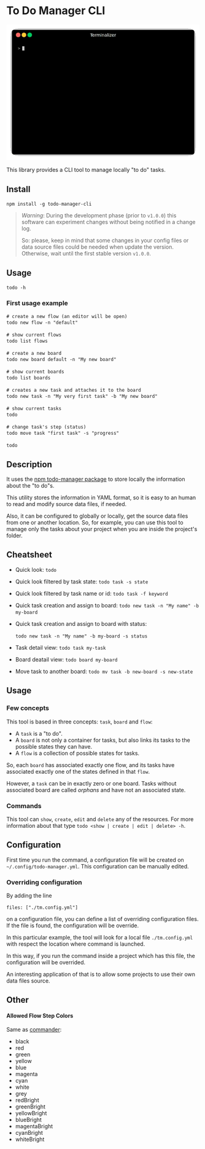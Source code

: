 # To Do Manager CLI

![use-example](example.gif)

This library provides a CLI tool to manage locally "to do" tasks.

## Install

```
npm install -g todo-manager-cli
```

> *Warning*: During the development phase (prior to `v1.0.0`) this software can
experiment changes without being notified in a change log.
>
> So: please, keep in mind that some changes in your config files or data source
files could be needed when update the version.
Otherwise, wait until the first stable version `v1.0.0`.

## Usage

```
todo -h
```

### First usage example


```
# create a new flow (an editor will be open)
todo new flow -n "default"

# show current flows
todo list flows

# create a new board
todo new board default -n "My new board"

# show current boards
todo list boards

# creates a new task and attaches it to the board
todo new task -n "My very first task" -b "My new board"

# show current tasks
todo

# change task's step (status)
todo move task "first task" -s "progress"

todo
```

## Description

It uses the [npm todo-manager package](https://www.npmjs.com/package/todo-manager) to store locally the information about the "to do"s.

This utility stores the information in YAML format, so it is easy to an human to read and modify source data files, if needed.

Also, it can be configured to globally or locally, get the source data files from one or another location. So, for example, you can use this tool to manage only the tasks about your project when you are inside the project's folder.

## Cheatsheet

- Quick look: `todo`
- Quick look filtered by task state: `todo task -s state`
- Quick look filtered by task name or id: `todo task -f keyword`
- Quick task creation and assign to board: `todo new task -n "My name" -b my-board`
- Quick task creation and assign to board with status:

  ```todo new task -n "My name" -b my-board -s status```

- Task detail view: `todo task my-task`
- Board deatail view: `todo board my-board`
- Move task to another board: `todo mv task -b new-board -s new-state`

## Usage

### Few concepts

This tool is based in three concepts: `task`, `board` and `flow`:

  - A `task` is a "to do".
  - A `board` is not only a container for tasks, but also links its tasks to the possible states they can have.
  - A `flow` is a collection of possible states for tasks.

So, each `board` has associated exactly one flow, and its tasks have associated exactly one of the states defined in that `flow`.

However, a `task` can be in exactly zero or one board. Tasks without associated board are called _orphans_ and have not an associated state.

### Commands

This tool can `show`, `create`, `edit` and `delete` any of the resources.
For more information about that type `todo <show | create | edit | delete> -h`.

## Configuration

First time you run the command, a configuration file will be created on `~/.config/todo-manager.yml`. This configuration can be manually edited.

### Overriding configuration

By adding the line

```
files: ["./tm.config.yml"]
```

on a configuration file, you can define a list of overriding configuration files.
If the file is found, the configuration will be override.

In this particular example, the tool will look for a local file `./tm.config.yml` with respect the location where command is launched.

In this way, if you run the command inside a project which has this file, the configuration will be overrided.

An interesting application of that is to allow some projects to use their own data files source.

## Other

#### Allowed Flow Step Colors

Same as [commander](https://www.npmjs.com/package/commander):

  - black
  - red
  - green
  - yellow
  - blue
  - magenta
  - cyan
  - white
  - grey
  - redBright
  - greenBright
  - yellowBright
  - blueBright
  - magentaBright
  - cyanBright
  - whiteBright
